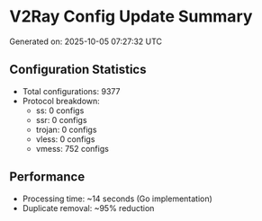 # V2Ray Config Update Summary
Generated on: 2025-10-05 07:27:32 UTC

## Configuration Statistics
- Total configurations: 9377
- Protocol breakdown:
  - ss: 0 configs
  - ssr: 0 configs
  - trojan: 0 configs
  - vless: 0 configs
  - vmess: 752 configs

## Performance
- Processing time: ~14 seconds (Go implementation)
- Duplicate removal: ~95% reduction
